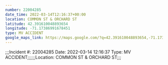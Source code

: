 ```yaml
---
number: 22004285
date_time: 2022-03-14T12:16:37+00:00
location: COMMON ST & ORCHARD ST
latitude: 42.391610048893654
longitude: -71.17386991678451
type: MV ACCIDENT
google_maps_link: https://maps.google.com/?q=42.391610048893654,-71.17386991678451
---
```


;;;Incident #: 22004285  Date: 2022-03-14 12:16:37   Type: MV ACCIDENT;;;;;;Location: COMMON ST & ORCHARD ST;;;
